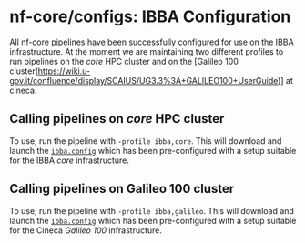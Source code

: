 # nf-core/configs: IBBA Configuration

All nf-core pipelines have been successfully configured for use on the IBBA infrastructure. At the moment we are maintaining two different profiles to run
pipelines on the *core* HPC cluster and on the
[Galileo 100 cluster(https://wiki.u-gov.it/confluence/display/SCAIUS/UG3.3%3A+GALILEO100+UserGuide)]
at cineca.

## Calling pipelines on *core* HPC cluster

To use, run the pipeline with `-profile ibba,core`. This will download and launch the [`ibba.config`](../conf/ibba.config) which has been pre-configured with a setup suitable for the IBBA *core* infrastructure.

## Calling pipelines on Galileo 100 cluster

To use, run the pipeline with `-profile ibba,galileo`. This will download and launch the [`ibba.config`](../conf/ibba.config) which has been pre-configured with a setup suitable for the Cineca *Galileo 100* infrastructure.
